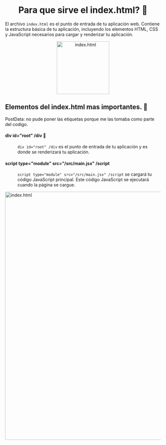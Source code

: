 <h1 align="center">Para que sirve el index.html? 📑</h1>

<p>
El archivo <code>index.html</code> es el punto de entrada de tu aplicación web. Contiene la estructura básica de tu aplicación, incluyendo los elementos HTML, CSS y JavaScript necesarios para cargar y renderizar tu aplicación.
</p>

<div align="center">
  <img src="https://i.imgur.com/kUPZN3j.png" alt="index.html" width="170" >
</div>
<h2> Elementos del index.html mas importantes. 🧾</h2>
<p style="filter: brightness(0.7);">PostData: no pude poner las etiquetas porque me las tomaba como parte del codigo.</p>

<dl>
  <dt><h4>div id="root" /div 🧾</h4></dt>
    <dd>
        <code>div id="root" /div</code> es el punto de entrada de tu aplicación y es donde se renderizará tu aplicación.
    </dd>
</dl>

<dl>
  <dt><h4> script type="module" src="/src/main.jsx" /script</h4></dt>
    <dd>
      <p>
        <code>script type="module" src="/src/main.jsx" /script</code> se cargará tu código JavaScript principal. Este código JavaScript se ejecutará cuando la página se cargue.
      </p>
    </dd>
</dl>

<img src="https://i.imgur.com/CDMD8Re.png" alt="index.html" width="800" >


